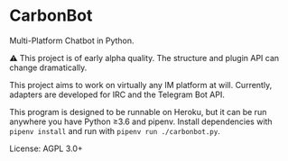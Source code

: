 # CarbonBot
Multi-Platform Chatbot in Python.

⚠️ This project is of early alpha quality. The structure and plugin API can change dramatically.

This project aims to work on virtually any IM platform at will. Currently, adapters are developed for IRC and the Telegram Bot API.

This program is designed to be runnable on Heroku, but it can be run anywhere you have Python ≥3.6 and pipenv. Install dependencies with `pipenv install` and run with `pipenv run ./carbonbot.py`.

License: AGPL 3.0+
